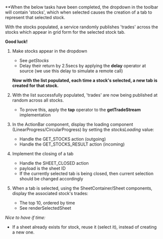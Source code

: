 **When the below tasks have been completed, the dropdown in the toolbar will contain 'stocks', which when selected causes the creation of a tab to represent that selected stock.

With the stocks populated, a service randomly publishes 'trades' across the stocks which appear in grid form for the selected stock tab.

**Good luck!**

1.  Make stocks appear in the dropdown
    *  See *getStocks*
    *  Delay their return by 2.5secs by applying the **delay** operator at source (we use this delay to simulate a remote call)

    **Now with the list populated, each time a stock's selected, a new tab is created for that stock.**

2.  With the list successfully populated, 'trades' are now being published at random across all stocks.
    *  To prove this, apply the **tap** operator to the **getTradeStream** implementation

3.  In the ActionBar component, display the loading component (LinearProgress/CircularProgress) by setting the *stocksLoading* value:
    *   Handle the GET_STOCKS action (outgoing)
    *   Handle the GET_STOCKS_RESULT action (incoming)    
    
4.  Implement the closing of a tab
    *   Handle the SHEET_CLOSED action
    *   payload is the sheet ID
    *   If the currently selected tab is being closed, then current selection should be changed accordingly

5.  When a tab is selected, using the SheetContainer/Sheet components, display the associated stock's trades:    
    *   The top 10, ordered by time 
    *   See renderSelectedSheet         

*Nice to have if time:*
*  If a sheet already exists for stock, reuse it (select it), instead of creating a new one.